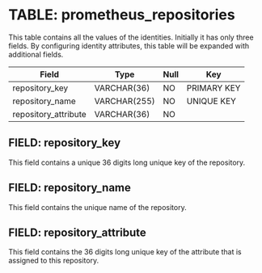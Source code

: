 # TABLE: prometheus_repositories
This table contains all the values of the identities. Initially it has only three fields. By configuring identity attributes, this table
will be expanded with additional fields.

| Field                | Type         | Null | Key         |
| -------------------- | ------------ | ---- | ----------- |
| repository_key       | VARCHAR(36)  | NO   | PRIMARY KEY |
| repository_name      | VARCHAR(255) | NO   | UNIQUE KEY  |
| repository_attribute | VARCHAR(36)  | NO   |             |

## FIELD: repository_key
This field contains a unique 36 digits long unique key of the repository.

## FIELD: repository_name
This field contains the unique name of the repository.

## FIELD: repository_attribute
This field contains the 36 digits long unique key of the attribute that is assigned to this repository.